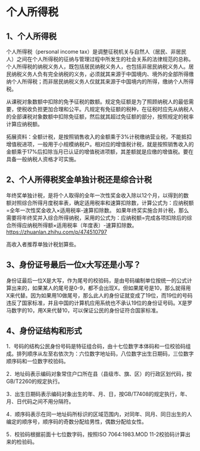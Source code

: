 # 个人所得税

## 1、个人所得税
个人所得税（personal income tax）是调整征税机关与自然人（居民、非居民人）之间在个人所得税的征纳与管理过程中所发生的社会关系的法律规范的总称。个人所得税的纳税义务人，既包括居民纳税义务人，也包括非居民纳税义务人。居民纳税义务人负有完全纳税的义务，必须就其来源于中国境内、境外的全部所得缴纳个人所得税；而非居民纳税义务人仅就其来源于中国境内的所得，缴纳个人所得税。

从课税对象数额中扣除的免予征税的数额。规定免征额是为了照顾纳税人的最低需要，使税收负担更加合理和公平。凡规定有免征额的税种，在征税时应先从纳税人的全部课税对象数额中扣除免征额，然后就其超过免征额的部分，按照规定的税率计算应纳税额。

拓展资料：全额计税，是按照销售收入的金额乘于3%计税缴纳营业税，不能抵扣增值税进项，一般用于小规模纳税户。相对应的增值税计税，就是按照销售收入的金额乘于17%后扣除当月已认证的增值税进项额，其差额就是应缴的增值税。要在具备一般纳税人资格才可实施。

## 2、个人所得税奖金单独计税还是综合计税
年终奖单独计税，是将个人取得的全年一次性奖金收入除以12个月，以得到的数额对照综合所得月度税率表，确定适用税率和速算扣除数，计算公式为：应纳税额=全年一次性奖金收入×适用税率-速算扣除数。
如果年终奖实施合并计税，那么需要将年终奖并入综合所得纳税，采用的公式为：应纳税额=完成各项扣除后的综合所得应纳税所得额×适用税率（年度表）-速算扣除数。
https://zhuanlan.zhihu.com/p/474510797

高收入者推荐单独计税划算些。

## 3、身份证号最后一位x大写还是小写？
身份证最后一位X是大写，作为尾号的校验码，是由号码编制单位按统一的公式计算出来的，如果某人的尾号是0-9，都不会出现X，但如果尾号是10，那么就得用X来代替。因为如果用10做尾号，那么此人的身份证就变成了19位，而19位的号码违反了国家标准，并且中国的计算机应用系统也不承认19位的身份证号码。X是罗马数字的10，用X来代替10，可以保证公民的身份证符合国家标准。

## 4、身份证结构和形式
1．号码的结构公民身份号码是特征组合码，由十七位数字本体码和一位校验码组成。排列顺序从左至右依次为：六位数字地址码，八位数字出生日期码，三位数字顺序码和一位数字校验码。

2．地址码表示编码对象常住户口所在县（县级市、旗、区）的行政区划代码，按GB/T2260的规定执行。

3．出生日期码表示编码对象出生的年、月、日，按GB/T7408的规定执行，年、月、日代码之间不用分隔符。

4．顺序码表示在同一地址码所标识的区域范围内，对同年、同月、同日出生的人编定的顺序号，顺序码的奇数分配给男性，偶数分配给女性。

5．校验码根据前面十七位数字码，按照ISO 7064:1983.MOD 11-2校验码计算出来的检验码。


